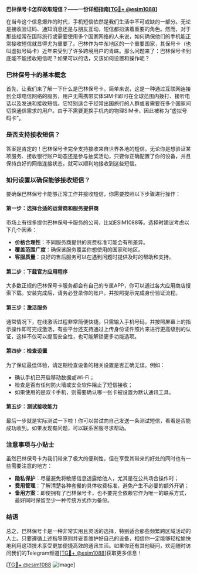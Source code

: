 **巴林保号卡怎样收取短信？——一份详细指南[[TG💪+ @esim1088](https://t.me/s/esim1088)]**

在当今这个信息爆炸的时代，手机短信依然是我们生活中不可或缺的一部分。无论是接收验证码、通知消息还是与朋友互动，短信都扮演着重要的角色。然而，对于那些经常在国际旅行或需要使用多个国家网络的人来说，如何确保他们的手机能正常接收短信就显得尤为重要了。巴林作为中东地区的一个重要国家，其保号卡（也叫虚拟号码卡）近年来受到了许多跨境用户的青睐。那么问题来了：巴林保号卡到底能不能接收短信呢？如果可以的话，又该如何设置和操作呢？

### 巴林保号卡的基本概念

首先，让我们来了解一下什么是巴林保号卡。简单来说，这是一种通过互联网连接到全球电信网络的服务，用户无需携带实体SIM卡即可在全球范围内拨打、接听电话以及发送和接收短信。它特别适合于经常出国旅行的人群或者需要在多个国家间切换通信需求的用户。由于不需要更换手机内的物理SIM卡，因此被称为“虚拟号码卡”。

### 是否支持接收短信？

答案是肯定的！巴林保号卡完全支持接收来自世界各地的短信。无论你是想验证某项服务、接收银行账户动态还是参与抽奖活动，只要你正确配置了你的设备，并且保持良好的网络连接状态，就可以顺利地接收到这些短信。

### 如何设置以确保能够接收短信？

要确保巴林保号卡能够正常工作并接收短信，你需要按照以下步骤进行操作：

#### 第一步：选择合适的运营商和服务提供商
市场上有很多提供巴林保号卡服务的公司，比如ESIM1088等。选择时建议考虑以下几个因素：
- **价格合理性**：不同服务商提供的资费标准可能会有所差异。
- **覆盖范围广度**：确保该服务覆盖你想使用的国家和地区。
- **客服质量**：良好的售后服务可以在遇到问题时提供及时的帮助和支持。

#### 第二步：下载官方应用程序
大多数正规的巴林保号卡服务都会有自己的专属APP，你可以通过各大应用商店搜索下载。安装完成后，请务必登录你的账户，并按照提示完成身份验证流程。

#### 第三步：激活服务
通常情况下，在线激活过程非常简便快捷。只需输入手机号码，并按照屏幕上的指示操作即可完成激活。有些平台还支持通过上传身份证件照片来进行更高级别的认证，这样不仅可以提高安全性，也可能解锁更多功能选项。

#### 第四步：检查设置
为了保证最佳体验，请定期检查设备的相关设置是否正确无误。例如：
- 确认手机已开启移动数据或Wi-Fi；
- 检查是否有任何防火墙或安全软件阻止了短信接收；
- 如果使用的是双卡手机，则需要确认哪一张卡被设置为默认通讯工具。

#### 第五步：测试接收能力
最后一步就是实际测试一下啦！你可以尝试向自己发送一条测试短信，看看是否能成功收到。如果发现有问题，可以联系客服寻求帮助。

### 注意事项与小贴士

虽然巴林保号卡为我们带来了极大的便利性，但在享受其带来的好处的同时也有一些需要注意的地方：
- **隐私保护**：尽量避免将敏感信息透露给他人，尤其是在公共场合操作时；
- **费用管理**：了解清楚各种套餐的具体收费标准，避免产生不必要的额外开销；
- **备用方案**：即使拥有了巴林保号卡，也不要完全依赖它作为唯一的联系方式，最好同时保留至少一种传统方式作为备份。

### 结语

总之，巴林保号卡是一种非常实用且灵活的选择，特别适合那些频繁跨区域活动的人士。只要遵循上述指导原则并妥善维护好自己的设备，相信你一定能够轻松愉快地利用这项技术享受更加便捷高效的通讯生活。如果你还有其他疑问，欢迎随时访问我们的Telegram频道[[TG💪+ @esim1088](https://t.me/s/esim1088)]获取更多信息！

[[TG💪+ @esim1088](https://t.me/s/esim1088) ![Image](https://i.postimg.cc/4NQfJmqS/Snipaste-2025-05-13-00-14-12.png)]